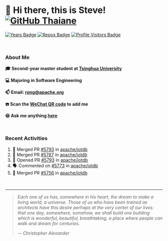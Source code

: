 <!-- <img align='right' src="https://camo.githubusercontent.com/fb070d9f71a64edbafed08519130d75e7e0a0a69665d50d94ad095157f702e59/68747470733a2f2f6d656469612e67697068792e636f6d2f6d656469612f6d47634e6a736657416a593541455a4e77362f67697068792e676966" width="325"> -->

# 👋 Hi there, this is Steve! [![GitHub Thaiane](https://img.shields.io/github/followers/SteveYurongSu?label=follow&style=social)](https://github.com/SteveYurongSu)


[![Years Badge](https://badges.pufler.dev/years/SteveYurongSu)](https://badges.pufler.dev)
[![Repos Badge](https://badges.pufler.dev/repos/SteveYurongSu)](https://badges.pufler.dev)
[![Profile Visitors Badge](https://visitor-badge.glitch.me/badge?page_id=SteveYurongSu.SteveYurongSu)](https://github.com/SteveYurongSu)

</br>

### About Me

**🎓 Second-year master student at [Tsinghua University](https://www.tsinghua.edu.cn/)**

**💻 Majoring in Software Engineering**

**📫 Email: rong@apache.org**

**☎️ Scan the [WeChat QR code](https://github.com/SteveYurongSu/SteveYurongSu/issues/1) to add me**

**😆 Ask me anything <a href="https://github.com/SteveYurongSu/SteveYurongSu/issues">here</a>**

</br>

### Recent Activities
<!--START_SECTION:activity-->

1. 🎉 Merged PR [#5793](https://github.com/apache/iotdb/pull/5793) in [apache/iotdb](https://github.com/apache/iotdb)
2. 🎉 Merged PR [#5787](https://github.com/apache/iotdb/pull/5787) in [apache/iotdb](https://github.com/apache/iotdb)
3. 💪 Opened PR [#5793](https://github.com/apache/iotdb/pull/5793) in [apache/iotdb](https://github.com/apache/iotdb)
4. 🗣 Commented on [#5773](https://github.com/apache/iotdb/issues/5773) in [apache/iotdb](https://github.com/apache/iotdb)
5. 🎉 Merged PR [#5756](https://github.com/apache/iotdb/pull/5756) in [apache/iotdb](https://github.com/apache/iotdb)
<!--END_SECTION:activity-->

</br>

---

> *Each one of us has, somewhere in his heart, the dream to make a living world, a universe. Those of us who have been trained as architects have this desire perhaps at the very center of our lives: that one day, somewhere, somehow, we shall build one building which is wonderful, beautiful, breathtaking, a place where people can walk and dream for centuries.*
>
> *-- Christopher Alexander*
